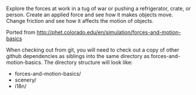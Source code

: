 Explore the forces at work in a tug of war or pushing a refrigerator, crate, or person. Create an applied force and see how it makes objects move. Change friction and see how it affects the motion of objects.

Ported from http://phet.colorado.edu/en/simulation/forces-and-motion-basics

When checking out from git, you will need to check out a copy of other github dependencies as siblings into the same directory as forces-and-motion-basics.
The directory structure will look like:
* forces-and-motion-basics/
* scenery/
* i18n/